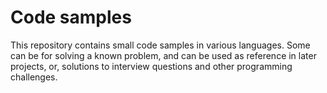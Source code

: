 # Code samples
This repository contains small code samples in various languages. Some can be for solving a known problem, and can be used as reference in later projects, or, solutions to interview questions and other programming challenges.
